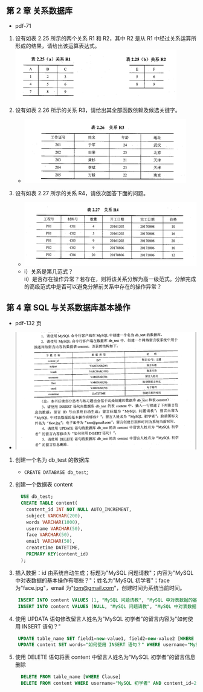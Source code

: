 ## 第 2 章 关系数据库

- pdf-71

1. 设有如表 2.25 所示的两个关系 R1 和 R2，其中 R2 是从 R1 中经过关系运算所形成的结果，请给出该运算表达式。
   ![image](./assets/img-1.png)

2. 设有如表 2.26 所示的关系 R3，请给出其全部函数依赖及候选关键字。

   - ![image](./assets/img-2.png)

3. 设有如表 2.27 所示的关系 R4，请依次回答下面的问题。
   - ![image](./assets/img-3.png)
   - i）关系是第几范式？  
     ii）是否存在操作异常？若存在，则将该关系分解为高一级范式。分解完成的高级范式中是否可以避免分解前关系中存在的操作异常？

## 第 4 章 SQL 与关系数据库基本操作

- pdf-132 页

- ![image](./assets/img-4.png)

1. 创建一个名为 db_test 的数据库

   - `CREATE DATABASE db_test`;

2. 创建一个数据表 content

   ```sql
     USE db_test;
     CREATE TABLE content(
       content_id INT NOT NULL AUTO_INCREMENT,
       subject VARCHAR(200),
       words VARCHAR(1000),
       username VARCHAR(50),
       face VARCHAR(50),
       email VARCHAR(50),
       createtime DATETIME,
       PRIMARY KEY(content_id)
     );
   ```

3. 插入数据：id 由系统自动生成；标题为"MySQL 问题请教"；内容为"MySQL 中对表数据的基本操作有哪些？"；姓名为"MySQL 初学者"；face 为"face.jpg"，email 为"tom@gmail.com"，创建时间为系统当前时间。

   ```sql
    INSERT INTO content VALUES (1, "MySQL 问题请教", "MySQL 中对表数据的基本操作有哪些？", "MySQL 初学者", "face.jpg", "tom@gmail.com", CURRENT_TIMESTAMP());
    INSERT INTO content VALUES (NULL, "MySQL 问题请教", "MySQL 中对表数据的基本操作有哪些？", "MySQL 初学者", "face.jpg", "tom@gmail.com", CURRENT_TIMESTAMP());
   ```

4. 使用 UPDATA 语句修改留言人姓名为"MySQL 初学者"的留言内容为"如何使用 INSERT 语句？"

   ```sql
    UPDATE table_name SET field1=new-value1, field2=new-value2 [WHERE Clause];
    UPDATE content SET words="如何使用 INSERT 语句？" WHERE username="MySQL 初学者" AND content_id=1;
   ```

5. 使用 DELETE 语句将表 content 中留言人姓名为“MySQL 初学者”的留言信息删除

   ```sql
     DELETE FROM table_name [WHERE Clause]
     DELETE FROM content WHERE username="MySQL 初学者" AND content_id=2;
   ```
